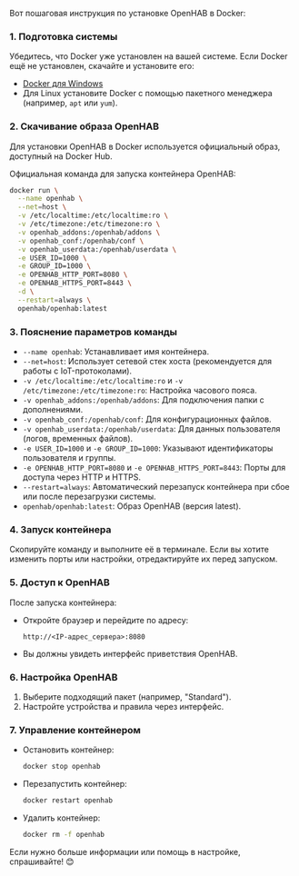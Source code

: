 Вот пошаговая инструкция по установке OpenHAB в Docker:  

### 1. **Подготовка системы**
Убедитесь, что Docker уже установлен на вашей системе. Если Docker ещё не установлен, скачайте и установите его:  
- [Docker для Windows](https://www.docker.com/products/docker-desktop)  
- Для Linux установите Docker с помощью пакетного менеджера (например, `apt` или `yum`).  

### 2. **Скачивание образа OpenHAB**
Для установки OpenHAB в Docker используется официальный образ, доступный на Docker Hub.  

Официальная команда для запуска контейнера OpenHAB:  
```bash
docker run \
  --name openhab \
  --net=host \
  -v /etc/localtime:/etc/localtime:ro \
  -v /etc/timezone:/etc/timezone:ro \
  -v openhab_addons:/openhab/addons \
  -v openhab_conf:/openhab/conf \
  -v openhab_userdata:/openhab/userdata \
  -e USER_ID=1000 \
  -e GROUP_ID=1000 \
  -e OPENHAB_HTTP_PORT=8080 \
  -e OPENHAB_HTTPS_PORT=8443 \
  -d \
  --restart=always \
  openhab/openhab:latest
```

### 3. **Пояснение параметров команды**
- `--name openhab`: Устанавливает имя контейнера.
- `--net=host`: Использует сетевой стек хоста (рекомендуется для работы с IoT-протоколами).  
- `-v /etc/localtime:/etc/localtime:ro` и `-v /etc/timezone:/etc/timezone:ro`: Настройка часового пояса.  
- `-v openhab_addons:/openhab/addons`: Для подключения папки с дополнениями.  
- `-v openhab_conf:/openhab/conf`: Для конфигурационных файлов.  
- `-v openhab_userdata:/openhab/userdata`: Для данных пользователя (логов, временных файлов).  
- `-e USER_ID=1000` и `-e GROUP_ID=1000`: Указывают идентификаторы пользователя и группы.  
- `-e OPENHAB_HTTP_PORT=8080` и `-e OPENHAB_HTTPS_PORT=8443`: Порты для доступа через HTTP и HTTPS.  
- `--restart=always`: Автоматический перезапуск контейнера при сбое или после перезагрузки системы.  
- `openhab/openhab:latest`: Образ OpenHAB (версия latest).

### 4. **Запуск контейнера**
Скопируйте команду и выполните её в терминале. Если вы хотите изменить порты или настройки, отредактируйте их перед запуском.

### 5. **Доступ к OpenHAB**
После запуска контейнера:
- Откройте браузер и перейдите по адресу:  
  ```
  http://<IP-адрес_сервера>:8080
  ```
- Вы должны увидеть интерфейс приветствия OpenHAB.

### 6. **Настройка OpenHAB**
1. Выберите подходящий пакет (например, "Standard").
2. Настройте устройства и правила через интерфейс.

### 7. **Управление контейнером**
- Остановить контейнер:  
  ```bash
  docker stop openhab
  ```
- Перезапустить контейнер:  
  ```bash
  docker restart openhab
  ```
- Удалить контейнер:  
  ```bash
  docker rm -f openhab
  ```

Если нужно больше информации или помощь в настройке, спрашивайте! 😊